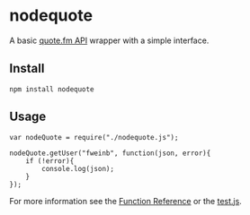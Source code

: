 nodequote
=========

A basic [quote.fm API](http://quote.fm/labs "quote.fm API") wrapper with a simple interface. 

## Install ##
```
npm install nodequote
```

## Usage ##
```
var nodeQuote = require("./nodequote.js");

nodeQuote.getUser("fweinb", function(json, error){
	if (!error){
		console.log(json);
	}
});
```
For more information see the [Function Reference](https://github.com/FWeinb/nodequote/wiki/Function-Reference) or the [test.js](https://github.com/FWeinb/nodequote/blob/master/test.js).
